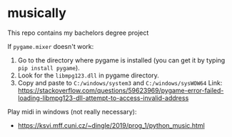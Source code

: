 # musically
This repo contains my bachelors degree project

If `pygame.mixer` doesn't work:
   1.  Go to the directory where pygame is installed (you can get it by typing `pip install pygame`).
   2.  Look for the `libmpg123.dll` in pygame directory.
   3.  Copy and paste to `C:/windows/system3` and `C:/windows/sysWOW64`
   Link: https://stackoverflow.com/questions/59623969/pygame-error-failed-loading-libmpg123-dll-attempt-to-access-invalid-address

Play midi in windows (not really necessary):
   - https://ksvi.mff.cuni.cz/~dingle/2019/prog_1/python_music.html
